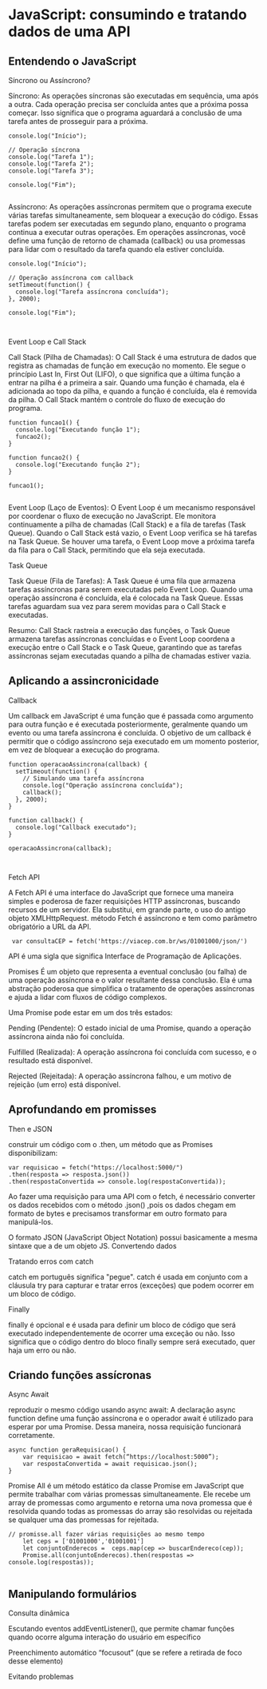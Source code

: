 # JavaScript: consumindo e tratando dados de uma API

## Entendendo o JavaScript


Síncrono ou Assíncrono?

Síncrono: As operações síncronas são executadas em sequência, uma após a outra. Cada operação precisa ser concluída antes que a próxima possa começar. Isso significa que o programa aguardará a conclusão de uma tarefa antes de prosseguir para a próxima. 


```
console.log("Início");

// Operação síncrona
console.log("Tarefa 1");
console.log("Tarefa 2");
console.log("Tarefa 3");

console.log("Fim");


```
Assíncrono: As operações assíncronas permitem que o programa execute várias tarefas simultaneamente, sem bloquear a execução do código. Essas tarefas podem ser executadas em segundo plano, enquanto o programa continua a executar outras operações. Em operações assíncronas, você define uma função de retorno de chamada (callback) ou usa promessas para lidar com o resultado da tarefa quando ela estiver concluída.


```
console.log("Início");

// Operação assíncrona com callback
setTimeout(function() {
  console.log("Tarefa assíncrona concluída");
}, 2000);

console.log("Fim");



```

Event Loop e Call Stack

Call Stack (Pilha de Chamadas):
O Call Stack é uma estrutura de dados que registra as chamadas de função em execução no momento. Ele segue o princípio Last In, First Out (LIFO), o que significa que a última função a entrar na pilha é a primeira a sair. Quando uma função é chamada, ela é adicionada ao topo da pilha, e quando a função é concluída, ela é removida da pilha. O Call Stack mantém o controle do fluxo de execução do programa.

```
function funcao1() {
  console.log("Executando função 1");
  funcao2();
}

function funcao2() {
  console.log("Executando função 2");
}

funcao1();


```

Event Loop (Laço de Eventos):
O Event Loop é um mecanismo responsável por coordenar o fluxo de execução no JavaScript. Ele monitora continuamente a pilha de chamadas (Call Stack) e a fila de tarefas (Task Queue). Quando o Call Stack está vazio, o Event Loop verifica se há tarefas na Task Queue. Se houver uma tarefa, o Event Loop move a próxima tarefa da fila para o Call Stack, permitindo que ela seja executada.


Task Queue

Task Queue (Fila de Tarefas):
A Task Queue é uma fila que armazena tarefas assíncronas para serem executadas pelo Event Loop. Quando uma operação assíncrona é concluída, ela é colocada na Task Queue. Essas tarefas aguardam sua vez para serem movidas para o Call Stack e executadas.


Resumo: 
Call Stack rastreia a execução das funções, o Task Queue armazena tarefas assíncronas concluídas e o Event Loop coordena a execução entre o Call Stack e o Task Queue, garantindo que as tarefas assíncronas sejam executadas quando a pilha de chamadas estiver vazia.

## Aplicando a assincronicidade

Callback

Um callback em JavaScript é uma função que é passada como argumento para outra função e é executada posteriormente, geralmente quando um evento ou uma tarefa assíncrona é concluída. 
O objetivo de um callback é permitir que o código assíncrono seja executado em um momento posterior, em vez de bloquear a execução do programa.


```
function operacaoAssincrona(callback) {
  setTimeout(function() {
    // Simulando uma tarefa assíncrona
    console.log("Operação assíncrona concluída");
    callback();
  }, 2000);
}

function callback() {
  console.log("Callback executado");
}

operacaoAssincrona(callback);



```


Fetch API

A Fetch API é uma interface do JavaScript que fornece uma maneira simples e poderosa de fazer requisições HTTP assíncronas, buscando recursos de um servidor. Ela substitui, em grande parte, o uso do antigo objeto XMLHttpRequest.
método Fetch é assíncrono e tem como parâmetro obrigatório a URL da API.

```
 var consultaCEP = fetch('https://viacep.com.br/ws/01001000/json/')

```
API é uma sigla que significa Interface de Programação de Aplicações. 



Promises
É um objeto que representa a eventual conclusão (ou falha) de uma operação assíncrona e o valor resultante dessa conclusão. Ela é uma abstração poderosa que simplifica o tratamento de operações assíncronas e ajuda a lidar com fluxos de código complexos.

Uma Promise pode estar em um dos três estados:

Pending (Pendente): O estado inicial de uma Promise, quando a operação assíncrona ainda não foi concluída.

Fulfilled (Realizada): A operação assíncrona foi concluída com sucesso, e o resultado está disponível.

Rejected (Rejeitada): A operação assíncrona falhou, e um motivo de rejeição (um erro) está disponível.


## Aprofundando em promisses

Then e JSON

construir um código com o  .then, um método que as Promises disponibilizam:

```
var requisicao = fetch("https://localhost:5000/")
.then(resposta => resposta.json())
.then(respostaConvertida => console.log(respostaConvertida));

```
Ao fazer uma requisição para uma API com o fetch, é necessário converter os dados recebidos com o método .json() ,pois os dados chegam em formato de bytes e precisamos transformar em outro formato para manipulá-los.

 O formato JSON (JavaScript Object Notation) possui basicamente a mesma sintaxe que a de um objeto JS.
Convertendo dados


Tratando erros com catch

catch em português significa "pegue". catch é usada em conjunto com a cláusula try para capturar e tratar erros (exceções) que podem ocorrer em um bloco de código.

Finally

finally é opcional e é usada para definir um bloco de código que será executado independentemente de ocorrer uma exceção ou não. Isso significa que o código dentro do bloco finally sempre será executado, quer haja um erro ou não.


## Criando funções assícronas

Async Await

reproduzir o mesmo código usando async await:
A declaração async function define uma função assíncrona e o operador await é utilizado para esperar por uma Promise. Dessa maneira, nossa requisição funcionará corretamente.

```
async function geraRequisicao() {
    var requisicao = await fetch(“https://localhost:5000”);
    var respostaConvertida = await requisicao.json();
}

```


Promise All
é um método estático da classe Promise em JavaScript que permite trabalhar com várias promessas simultaneamente. Ele recebe um array de promessas como argumento e retorna uma nova promessa que é resolvida quando todas as promessas do array são resolvidas ou rejeitada se qualquer uma das promessas for rejeitada.


```
// promisse.all fazer várias requisições ao mesmo tempo
    let ceps = ['01001000','01001001']
    let conjuntoEnderecos =  ceps.map(cep => buscarEndereco(cep));
    Promise.all(conjuntoEnderecos).then(respostas => console.log(respostas));


```

## Manipulando formulários

Consulta dinâmica

Escutando eventos
addEventListener(), que permite chamar funções quando ocorre alguma interação do usuário em específico

Preenchimento automático
“focusout” (que se refere a retirada de foco desse elemento)


Evitando problemas


